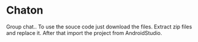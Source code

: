 # Chaton
Group chat..
To use the souce code just download the files.
Extract zip files and replace it.
After that import the project from AndroidStudio.
